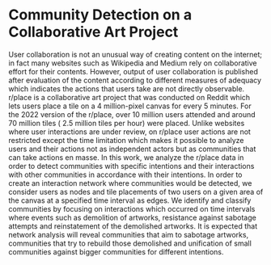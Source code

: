 # Community Detection on a Collaborative Art Project


User collaboration is not an unusual way of creating content on the internet; in fact many websites such as Wikipedia and Medium rely on collaborative effort for their contents. However, output of user collaboration is published after evaluation of the content according to different measures of adequacy which indicates the actions that users take are not directly observable. r/place is a collaborative art project that was conducted on Reddit which lets users place a tile on a 4 million-pixel canvas for every 5 minutes. For the 2022 version of the r/place, over 10 million users attended and around 70 million tiles ( 2.5 million tiles per hour) were placed. Unlike websites where user interactions are under review, on r/place user actions are not restricted except the time limitation which makes it possible to analyze users and their actions not as independent actors but as communities that can take actions en masse. In this work, we analyze the r/place data in order to detect communities with specific intentions and their interactions with other communities in accordance with their intentions. In order to create an interaction network where communities would be detected, we consider users as nodes and tile placements of two users on a given area of the canvas at a specified time interval as edges. We identify and classify communities by focusing on interactions which occurred on time intervals where events such as demolition of artworks, resistance against sabotage attempts and reinstatement of the demolished artworks. It is expected that network analysis will reveal communities that aim to sabotage artworks, communities that try to rebuild those demolished and unification of small communities against bigger communities for different intentions.
